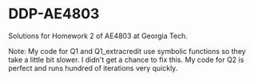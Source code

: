 # DDP-AE4803
Solutions for Homework 2 of AE4803 at Georgia Tech. 

Note: My code for Q1 and Q1_extracredit use symbolic functions so they take a little bit slower. I didn't get a chance to fix this. My code for Q2 is perfect
and runs hundred of iterations very quickly. 

